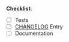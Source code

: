 <!--
  Describe what changes are being made, e.g. which feature/bug is being
  developed/fixed in this PR?
-->

**Checklist**:

<!-- add "N/A" to the end of each line not applicable to your changes -->

<!-- to check an item, place an "x" in the box like so: "- [x] Tests" -->

- [ ] Tests
- [ ] [CHANGELOG](https://github.com/greenbone/gvm-tools/blob/master/CHANGELOG.md) Entry
- [ ] Documentation
